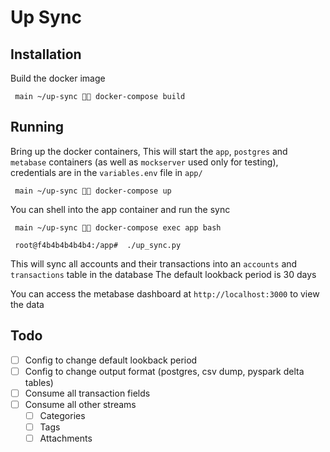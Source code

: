 # Up Sync

## Installation
Build the docker image
```shell
 main ~/up-sync 🍆💦 docker-compose build
```

## Running
Bring up the docker containers,
This will start the `app`, `postgres` and `metabase` containers (as well as `mockserver` used only for testing), credentials are in the `variables.env` file in `app/`

```shell
 main ~/up-sync 🍆💦 docker-compose up
```

You can shell into the app container and run the sync

```shell
 main ~/up-sync 🍆💦 docker-compose exec app bash
```

```shell
 root@f4b4b4b4b4b4:/app#  ./up_sync.py
```

This will sync all accounts and their transactions into an `accounts` and `transactions` table in the database
The default lookback period is 30 days

You can access the metabase dashboard at `http://localhost:3000` to view the data


## Todo
- [ ] Config to change default lookback period
- [ ] Config to change output format (postgres, csv dump, pyspark delta tables)
- [ ] Consume all transaction fields
- [ ] Consume all other streams
    - [ ] Categories
    - [ ] Tags
    - [ ] Attachments
